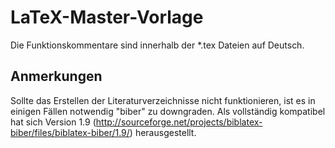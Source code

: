 # LaTeX-Master-Vorlage
Die Funktionskommentare sind innerhalb der *.tex Dateien auf Deutsch.

## Anmerkungen
Sollte das Erstellen der Literaturverzeichnisse nicht funktionieren, ist es in einigen Fällen notwendig "biber" zu downgraden. Als vollständig kompatibel hat sich Version 1.9 (http://sourceforge.net/projects/biblatex-biber/files/biblatex-biber/1.9/) herausgestellt.
